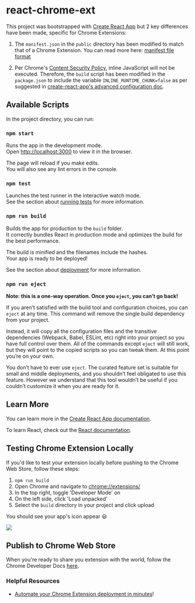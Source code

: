 # react-chrome-ext

This project was bootstrapped with [Create React App](https://github.com/facebook/create-react-app) but 2 key differences have been made, specific for Chrome Extensions:

1. The `manifest.json` in the `public` directory has been modified to match that of a Chrome Extension. You can read more here: [manifest file format](https://developer.chrome.com/extensions/manifest)

2. Per Chrome's [Content Security Policy](https://developer.chrome.com/extensions/contentSecurityPolicy#JSExecution), inline JavaScript will not be executed. Therefore, the `build` script has been modified in the `package.json` to include the variable `INLINE_RUNTIME_CHUNK=false` as per suggested in [create-react-app's advanced configuration doc](https://facebook.github.io/create-react-app/docs/advanced-configuration).

## Available Scripts

In the project directory, you can run:

### `npm start`

Runs the app in the development mode.<br>
Open [http://localhost:3000](http://localhost:3000) to view it in the browser.

The page will reload if you make edits.<br>
You will also see any lint errors in the console.

### `npm test`

Launches the test runner in the interactive watch mode.<br>
See the section about [running tests](https://facebook.github.io/create-react-app/docs/running-tests) for more information.

### `npm run build`

Builds the app for production to the `build` folder.<br>
It correctly bundles React in production mode and optimizes the build for the best performance.

The build is minified and the filenames include the hashes.<br>
Your app is ready to be deployed!

See the section about [deployment](https://facebook.github.io/create-react-app/docs/deployment) for more information.

### `npm run eject`

**Note: this is a one-way operation. Once you `eject`, you can’t go back!**

If you aren’t satisfied with the build tool and configuration choices, you can `eject` at any time. This command will remove the single build dependency from your project.

Instead, it will copy all the configuration files and the transitive dependencies (Webpack, Babel, ESLint, etc) right into your project so you have full control over them. All of the commands except `eject` will still work, but they will point to the copied scripts so you can tweak them. At this point you’re on your own.

You don’t have to ever use `eject`. The curated feature set is suitable for small and middle deployments, and you shouldn’t feel obligated to use this feature. However we understand that this tool wouldn’t be useful if you couldn’t customize it when you are ready for it.

## Learn More

You can learn more in the [Create React App documentation](https://facebook.github.io/create-react-app/docs/getting-started).

To learn React, check out the [React documentation](https://reactjs.org/).

## Testing Chrome Extension Locally

If you'd like to test your extension locally before pushing to the Chrome Web Store, follow these steps:

1. `npm run build`
2. Open Chrome and navigate to [chrome://extensions/](chrome://extensions/)
3. In the top right, toggle 'Developer Mode' on
4. On the left side, click 'Load unpacked'
5. Select the `build` directory in your project and click upload

You should see your app's icon appear 😃

![](https://res.cloudinary.com/jsjoeio/image/upload/v1543765180/chrome-ext-demo_jlygdc.gif)

## Publish to Chrome Web Store

When you're ready to share you extension with the world, follow the Chrome Developer Docs [here](https://developer.chrome.com/webstore/get_started_simple#step6).

### Helpful  Resources
- [Automate your Chrome Extension deployment in minutes](https://dev.to/gokatz/automate-your-chrome-extension-deployment-in-minutes-48gb)!
